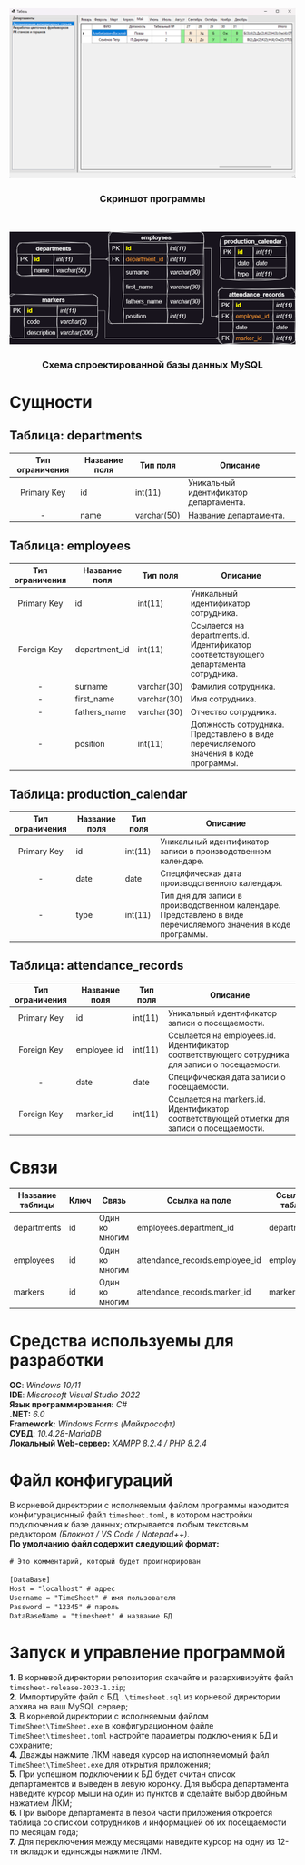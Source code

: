 <p align="center">
    <img src="images/screenshot.png"><br>
    <h3 align ="center"><b>Скриншот программы</b></h3>
</p>
<br>
<p align="center">
    <img src="images/diagram.png"><br>
    <h3 align ="center"><b>Схема спроектированной базы данных MySQL</b></h3>
</p>

# **Cущности**

## **Таблица: departments**
|Тип ограничения|	Название поля|	Тип поля|	Описание|
|:--:|---|---|---|
|Primary Key|	id|	int(11)|	Уникальный идентификатор департамента.|
|-|name|	varchar(50)|	Название департамента.|

## **Таблица: employees**
|Тип ограничения|	Название поля|	Тип поля|	Описание|
|:--:|---|---|---|
| Primary Key| id| int(11)|	Уникальный идентификатор сотрудника.|
| Foreign Key|	department_id|	int(11)|	Ссылается на departments.id. Идентификатор соответствующего департамента сотрудника.|
|-|surname|	varchar(30)|	Фамилия сотрудника.|
|-|first_name|	varchar(30)|	Имя сотрудника.|
|-|fathers_name|	varchar(30)|	Отчество сотрудника.|
|-|position|	int(11)|	Должность сотрудника. Представлено в виде перечисляемого значения в коде программы.|

## **Таблица: production_calendar**
|Тип ограничения|	Название поля|	Тип поля|	Описание|
|:--:|---|---|---|
|Primary Key|	id|	int(11)|	Уникальный идентификатор записи в производственном календаре.|
|-|date|	date|	Специфическая дата производственного календаря.|
|-|type|	int(11)|	Тип дня для записи в производственном календаре. Представлено в виде перечисляемого значения в коде программы.|

## **Таблица: attendance_records**
|Тип ограничения|	Название поля|	Тип поля|	Описание|
|:--:|---|---|---|
|Primary Key|	id|	int(11)|	Уникальный идентификатор записи о посещаемости.|
|Foreign Key|	employee_id|	int(11)|	Ссылается на employees.id. Идентификатор соответствующего сотрудника для записи о посещаемости.|
|-|date|	date|	Специфическая дата записи о посещаемости.|
|Foreign Key|	marker_id|	int(11)|	Ссылается на markers.id. Идентификатор соответствующей отметки для записи о посещаемости.|

# **Связи**
|Название таблицы|	Ключ|	Связь|	Ссылка на поле|	Ссылка на таблицу|
| --- | --- | --- | --- | --- |
|departments|	id|	Один ко многим|	employees.department_id|	departments.id|
|employees|	id|	Один ко многим|	attendance_records.employee_id|	employees.id|
|markers|	id|	Один ко многим|	attendance_records.marker_id|	markers.id|

# **Средства используемы для разработки**
**ОС**: *Windows 10/11*  
**IDE**: *Miscrosoft Visual Studio 2022*  
**Язык программирования:** *C#*  
**.NET:** *6.0*   
**Framework:** *Windows Forms (Майкрософт)*  
**СУБД**: *10.4.28-MariaDB*  
**Локальный Web-сервер:** *XAMPP 8.2.4 / PHP 8.2.4*

# **Файл конфигураций**
В корневой директории с исполняемым файлом программы находится конфигурационный файл `timesheet.toml`, в котором настройки подключения к базе данных; открывается любым текстовым редактором _(Блокнот / VS Code / Notepad++)_.  
**По умолчанию файл содержит следующий формат:**
```
# Это комментарий, который будет проигнорирован

[DataBase]
Host = "localhost" # адрес
Username = "TimeSheet" # имя пользователя
Password = "12345" # пароль
DataBaseName = "timesheet" # название БД
```
# Запуск и управление программой
**1.** В корневой директории репозитория скачайте и разархивируйте файл `timesheet-release-2023-1.zip`;  
**2.** Импортируйте файл с БД `.\timesheet.sql` из корневой директории архива на ваш MySQL сервер;  
**3.** В корневой директории с исполняемым файлом `TimeSheet\TimeSheet.exe` в конфигурационном файле `TimeSheet\timesheet,toml` настройте параметры подключения к БД и сохраните;  
**4.** Дважды нажмите ЛКМ наведя курсор на исполняемомый файл `TimeSheet\TimeSheet.exe` для открытия приложения;  
**5.** При успешном подключении к БД будет считан список департаментов и выведен в левую коронку. Для выбора департамента наведите курсор мыши на один из пунктов и сделайте выбор двойным нажатием ЛКМ;  
**6.** При выборе департамента в левой части приложения откроется таблица со списком сотрудников и информацией об их посещаемости по месяцам года;  
**7.** Для переключения между месяцами наведите курсор на одну из 12-ти вкладок и единожды нажмите ЛКМ.
